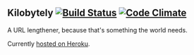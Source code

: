 ## Kilobytely [![Build Status](https://secure.travis-ci.org/hrs/kilobytely.png?branch=master&.png)](http://travis-ci.org/hrs/kilobytely) [![Code Climate](https://codeclimate.com/github/hrs/kilobytely.png)](https://codeclimate.com/github/hrs/kilobytely)

A URL lengthener, because that's something the world needs.

Currently [hosted on Heroku](http://kilobytely.herokuapp.com).
